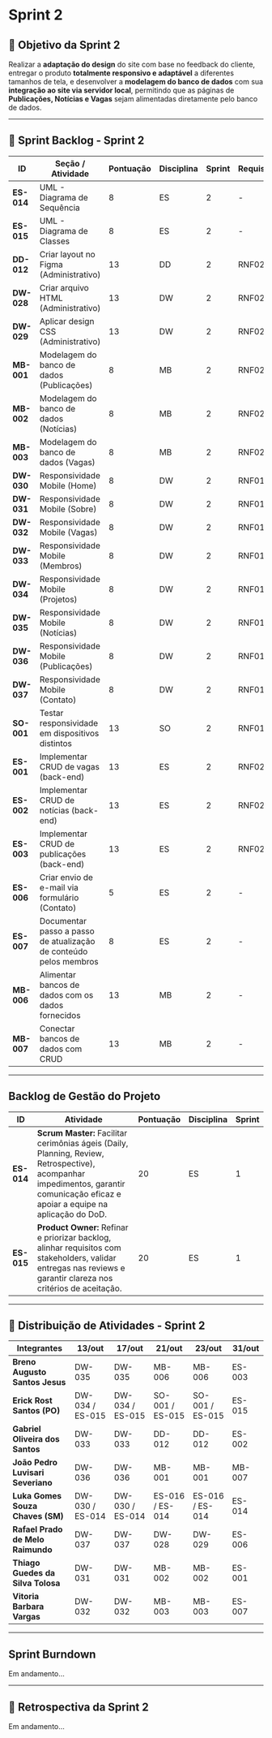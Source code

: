 # Sprint 2

## 🎯 Objetivo da Sprint 2

Realizar a **adaptação do design** do site com base no feedback do cliente, entregar o produto **totalmente responsivo e adaptável** a diferentes tamanhos de tela, e desenvolver a **modelagem do banco de dados** com sua **integração ao site via servidor local**, permitindo que as páginas de **Publicações, Notícias e Vagas** sejam alimentadas diretamente pelo banco de dados.

---

## 🧩 Sprint Backlog - Sprint 2

| ID | Seção / Atividade | Pontuação | Disciplina | Sprint | Requisito |
|----|--------------------|------------|-------------|----------|------------|
| **ES-014** | UML - Diagrama de Sequência | 8 | ES | 2 | - |
| **ES-015** | UML - Diagrama de Classes | 8 | ES | 2 | - |
| **DD-012** | Criar layout no Figma (Administrativo) | 13 | DD | 2 | RNF02 |
| **DW-028** | Criar arquivo HTML (Administrativo) | 13 | DW | 2 | RNF02 |
| **DW-029** | Aplicar design CSS (Administrativo) | 13 | DW | 2 | RNF02 |
| **MB-001** | Modelagem do banco de dados (Publicações) | 8 | MB | 2 | RNF02 |
| **MB-002** | Modelagem do banco de dados (Notícias) | 8 | MB | 2 | RNF02 |
| **MB-003** | Modelagem do banco de dados (Vagas) | 8 | MB | 2 | RNF02 |
| **DW-030** | Responsividade Mobile (Home) | 8 | DW | 2 | RNF01 |
| **DW-031** | Responsividade Mobile (Sobre) | 8 | DW | 2 | RNF01 |
| **DW-032** | Responsividade Mobile (Vagas) | 8 | DW | 2 | RNF01 |
| **DW-033** | Responsividade Mobile (Membros) | 8 | DW | 2 | RNF01 |
| **DW-034** | Responsividade Mobile (Projetos) | 8 | DW | 2 | RNF01 |
| **DW-035** | Responsividade Mobile (Notícias) | 8 | DW | 2 | RNF01 |
| **DW-036** | Responsividade Mobile (Publicações) | 8 | DW | 2 | RNF01 |
| **DW-037** | Responsividade Mobile (Contato) | 8 | DW | 2 | RNF01 |
| **SO-001** | Testar responsividade em dispositivos distintos | 13 | SO | 2 | RNF01 |
| **ES-001** | Implementar CRUD de vagas (back-end) | 13 | ES | 2 | RNF02 |
| **ES-002** | Implementar CRUD de notícias (back-end) | 13 | ES | 2 | RNF02 |
| **ES-003** | Implementar CRUD de publicações (back-end) | 13 | ES | 2 | RNF02 |
| **ES-006** | Criar envio de e-mail via formulário (Contato) | 5 | ES | 2 | - |
| **ES-007** | Documentar passo a passo de atualização de conteúdo pelos membros | 8 | ES | 2 | - |
| **MB-006** | Alimentar bancos de dados com os dados fornecidos | 13 | MB | 2 | - |
| **MB-007** | Conectar bancos de dados com CRUD | 13 | MB | 2 | - |

---

## Backlog de Gestão do Projeto

| ID      | Atividade | Pontuação | Disciplina | Sprint |
|---------|-----------|-----------|------------|--------|
| **ES-014** | **Scrum Master:** Facilitar cerimônias ágeis (Daily, Planning, Review, Retrospective), acompanhar impedimentos, garantir comunicação eficaz e apoiar a equipe na aplicação do DoD. | 20 | ES | 1 |
| **ES-015** | **Product Owner:** Refinar e priorizar backlog, alinhar requisitos com stakeholders, validar entregas nas reviews e garantir clareza nos critérios de aceitação. | 20 | ES | 1|

---

## 📅 Distribuição de Atividades - Sprint 2

| Integrantes | 13/out | 17/out | 21/out | 23/out | 31/out |
|--------------|--------|--------|--------|--------|--------|
| **Breno Augusto Santos Jesus** | DW-035 | DW-035 | MB-006 | MB-006 | ES-003 |
| **Erick Rost Santos (PO)** | DW-034 / ES-015 | DW-034 / ES-015 | SO-001 / ES-015 | SO-001 / ES-015 | ES-015 |
| **Gabriel Oliveira dos Santos** | DW-033 | DW-033 | DD-012 | DD-012 | ES-002 |
| **João Pedro Luvisari Severiano** | DW-036 | DW-036 | MB-001 | MB-001 | MB-007 |
| **Luka Gomes Souza Chaves (SM)** | DW-030 / ES-014 | DW-030 / ES-014 | ES-016 / ES-014 | ES-016 / ES-014 | ES-014 |
| **Rafael Prado de Melo Raimundo** | DW-037 | DW-037 | DW-028 | DW-029 | ES-006 |
| **Thiago Guedes da Silva Tolosa** | DW-031 | DW-031 | MB-002 | MB-002 | ES-001 |
| **Vitoria Barbara Vargas** | DW-032 | DW-032 | MB-003 | MB-003 | ES-007 |

---

## Sprint Burndown
Em andamento...

---

## 🔄 Retrospectiva da Sprint 2
Em andamento...

